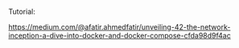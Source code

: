 Tutorial:

https://medium.com/@afatir.ahmedfatir/unveiling-42-the-network-inception-a-dive-into-docker-and-docker-compose-cfda98d9f4ac

